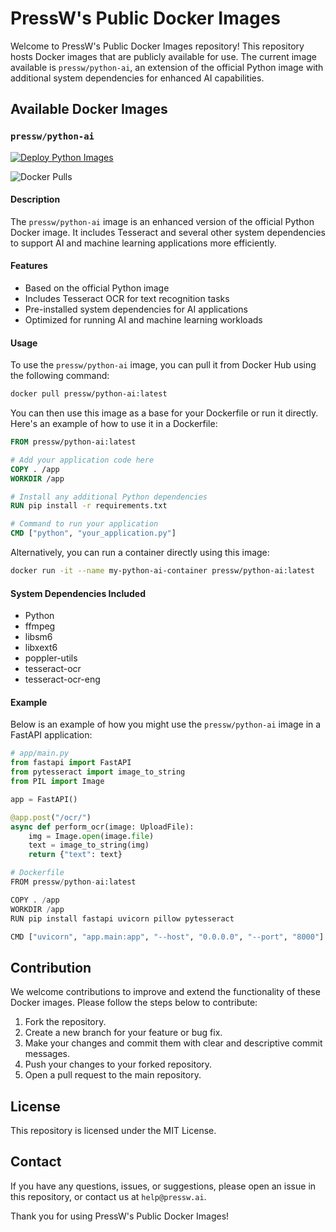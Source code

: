 # PressW's Public Docker Images

Welcome to PressW's Public Docker Images repository! This repository hosts Docker images that are publicly available for use. The current image available is `pressw/python-ai`, an extension of the official Python image with additional system dependencies for enhanced AI capabilities.

## Available Docker Images

### `pressw/python-ai`

[![Deploy Python Images](https://github.com/pressw-llc/docker-images/actions/workflows/python-images.yml/badge.svg)](https://github.com/pressw-llc/docker-images/actions/workflows/python-images.yml)

![Docker Pulls](https://img.shields.io/docker/pulls/pressw/python-ai.svg)

#### Description

The `pressw/python-ai` image is an enhanced version of the official Python Docker image. It includes Tesseract and several other system dependencies to support AI and machine learning applications more efficiently.

#### Features

-   Based on the official Python image
-   Includes Tesseract OCR for text recognition tasks
-   Pre-installed system dependencies for AI applications
-   Optimized for running AI and machine learning workloads

#### Usage

To use the `pressw/python-ai` image, you can pull it from Docker Hub using the following command:

```bash
docker pull pressw/python-ai:latest
```

You can then use this image as a base for your Dockerfile or run it directly. Here's an example of how to use it in a Dockerfile:

```Dockerfile
FROM pressw/python-ai:latest

# Add your application code here
COPY . /app
WORKDIR /app

# Install any additional Python dependencies
RUN pip install -r requirements.txt

# Command to run your application
CMD ["python", "your_application.py"]
```

Alternatively, you can run a container directly using this image:

```bash
docker run -it --name my-python-ai-container pressw/python-ai:latest
```

#### System Dependencies Included

-   Python
-   ffmpeg
-   libsm6
-   libxext6
-   poppler-utils
-   tesseract-ocr
-   tesseract-ocr-eng

#### Example

Below is an example of how you might use the `pressw/python-ai` image in a FastAPI application:

```python
# app/main.py
from fastapi import FastAPI
from pytesseract import image_to_string
from PIL import Image

app = FastAPI()

@app.post("/ocr/")
async def perform_ocr(image: UploadFile):
    img = Image.open(image.file)
    text = image_to_string(img)
    return {"text": text}

# Dockerfile
FROM pressw/python-ai:latest

COPY . /app
WORKDIR /app
RUN pip install fastapi uvicorn pillow pytesseract

CMD ["uvicorn", "app.main:app", "--host", "0.0.0.0", "--port", "8000"]
```

## Contribution

We welcome contributions to improve and extend the functionality of these Docker images. Please follow the steps below to contribute:

1. Fork the repository.
2. Create a new branch for your feature or bug fix.
3. Make your changes and commit them with clear and descriptive commit messages.
4. Push your changes to your forked repository.
5. Open a pull request to the main repository.

## License

This repository is licensed under the MIT License.

## Contact

If you have any questions, issues, or suggestions, please open an issue in this repository, or contact us at `help@pressw.ai`.

Thank you for using PressW's Public Docker Images!
